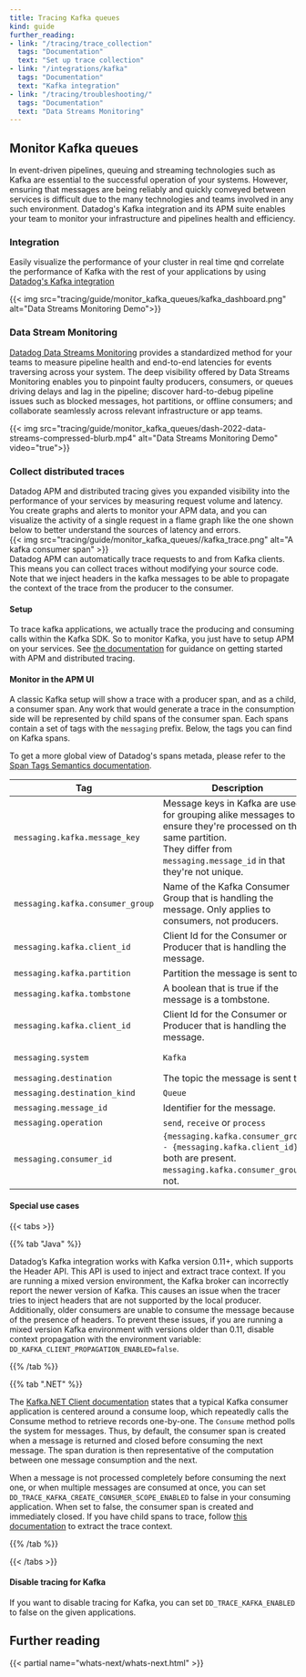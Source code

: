 ```yaml
---
title: Tracing Kafka queues
kind: guide
further_reading:
- link: "/tracing/trace_collection"
  tags: "Documentation"
  text: "Set up trace collection"
- link: "/integrations/kafka"
  tags: "Documentation"
  text: "Kafka integration"
- link: "/tracing/troubleshooting/"
  tags: "Documentation"
  text: "Data Streams Monitoring"
---
```


## Monitor Kafka queues

In event-driven pipelines, queuing and streaming technologies such as Kafka are essential to the successful operation of your systems. However, ensuring that messages are being reliably and quickly conveyed between services is difficult due to the many technologies and teams involved in any such environment. Datadog's Kafka integration and its APM suite enables your team to monitor your infrastructure and pipelines health and efficiency.

### Integration

Easily visualize the performance of your cluster in real time qnd correlate the performance of Kafka with the rest of your applications by using [Datadog's Kafka integration][1]

{{< img src="tracing/guide/monitor_kafka_queues/kafka_dashboard.png" alt="Data Streams Monitoring Demo">}}
<br>

### Data Stream Monitoring

[Datadog Data Streams Monitoring][2] provides a standardized method for your teams to measure pipeline health and end-to-end latencies for events traversing across your system. The deep visibility offered by Data Streams Monitoring enables you to pinpoint faulty producers, consumers, or queues driving delays and lag in the pipeline; discover hard-to-debug pipeline issues such as blocked messages, hot partitions, or offline consumers; and collaborate seamlessly across relevant infrastructure or app teams.

{{< img src="tracing/guide/monitor_kafka_queues/dash-2022-data-streams-compressed-blurb.mp4" alt="Data Streams Monitoring Demo" video="true">}}
<br>

### Collect distributed traces

Datadog APM and distributed tracing gives you expanded visibility into the performance of your services by measuring request volume and latency. You create graphs and alerts to monitor your APM data, and you can visualize the activity of a single request in a flame graph like the one shown below to better understand the sources of latency and errors.
<br>
{{< img src="tracing/guide/monitor_kafka_queues//kafka_trace.png" alt="A kafka consumer span" >}}
<br>
Datadog APM can automatically trace requests to and from Kafka clients. This means you can collect traces without modifying your source code. Note that we inject headers in the kafka messages to be able to propagate the context of the trace from the producer to the consumer.

#### Setup

To trace kafka applications, we actually trace the producing and consuming calls within the Kafka SDK. So to monitor Kafka, you just have to setup APM on your services. See [the documentation][3] for guidance on getting started with APM and distributed tracing.

#### Monitor in the APM UI

A classic Kafka setup will show a trace with a producer span, and as a child, a consumer span. Any work that would generate a trace in the consumption side will be represented by child spans of the consumer span.
Each spans contain a set of tags with the `messaging` prefix. Below, the tags you can find on Kafka spans.

<div class="alert alert-info">
  <div class="alert-info">
    <div>To get a more global view of Datadog's spans metada, please refer to the <a href="/tracing/trace_collection/tracing_naming_convention">Span Tags Semantics documentation</a></strong>.</div>
  </div>
</div>

| Tag                             | Description                                                                                        | Availability         |
| ------------------------------- | -------------------------------------------------------------------------------------------------- | -------------------- |
| `messaging.kafka.message_key`     |  Message keys in Kafka are used for grouping alike messages to ensure they're processed on the same partition.<br> They differ from `messaging.message_id` in that they're not unique.                                                          | Best effort             |
| `messaging.kafka.consumer_group`  |  Name of the Kafka Consumer Group that is handling the message. Only applies to consumers, not producers. | Best effort             |
| `messaging.kafka.client_id`       |  Client Id for the Consumer or Producer that is handling the message. | Best effort             |
| `messaging.kafka.partition`       |  Partition the message is sent to.                                    | Best effort             |
| `messaging.kafka.tombstone`       |  A boolean that is true if the message is a tombstone.                | Best effort             |
| `messaging.kafka.client_id`       |  Client Id for the Consumer or Producer that is handling the message. | Best effort             |
| `messaging.system`                |  `Kafka`                                                              | Always present          |
| `messaging.destination`           |  The topic the message is sent to.                                    | Best effort             |
| `messaging.destination_kind`      |  `Queue`                                                              | Best effort             |
| `messaging.message_id`            |  Identifier for the message.                                          | Best effort             |
| `messaging.operation`             |  `send`, `receive` or `process`                                       | Best effort             |
| `messaging.consumer_id`           |  `{messaging.kafka.consumer_group} - {messaging.kafka.client_id}` if both are present.<br>`messaging.kafka.consumer_group` if not.                             | Best effort             |

#### Special use cases

{{< tabs >}}

{{% tab "Java" %}}

Datadog’s Kafka integration works with Kafka version 0.11+, which supports the Header API. This API is used to inject and extract trace context. If you are running a mixed version environment, the Kafka broker can incorrectly report the newer version of Kafka. This causes an issue when the tracer tries to inject headers that are not supported by the local producer. Additionally, older consumers are unable to consume the message because of the presence of headers. To prevent these issues, if you are running a mixed version Kafka environment with versions older than 0.11, disable context propagation with the environment variable: `DD_KAFKA_CLIENT_PROPAGATION_ENABLED=false`.

{{% /tab %}}

{{% tab ".NET" %}}

The [Kafka.NET Client documentation][1] states that a typical Kafka consumer application is centered around a consume loop, which repeatedly calls the Consume method to retrieve records one-by-one. The `Consume` method polls the system for messages. Thus, by default, the consumer span is created when a message is returned and closed before consuming the next message. The span duration is then representative of the computation between one message consumption and the next.

When a message is not processed completely before consuming the next one, or when multiple messages are consumed at once, you can set `DD_TRACE_KAFKA_CREATE_CONSUMER_SCOPE_ENABLED` to false in your consuming application. When set to false, the consumer span is created and immediately closed. If you have child spans to trace, follow [this documentation][2] to extract the trace context.

[1]: https://docs.confluent.io/kafka-clients/dotnet/current/overview.html#the-consume-loop
[2]: /tracing/trace_collection/custom_instrumentation/dotnet/#headers-extraction-and-injection
{{% /tab %}}

{{< /tabs >}}

#### Disable tracing for Kafka

If you want to disable tracing for Kafka, you can set `DD_TRACE_KAFKA_ENABLED` to false on the given applications.

## Further reading

{{< partial name="whats-next/whats-next.html" >}}

[1]: /integrations/kafka
[2]: https://app.datadoghq.com/data-streams/onboarding
[3]: /tracing/trace_collection/

